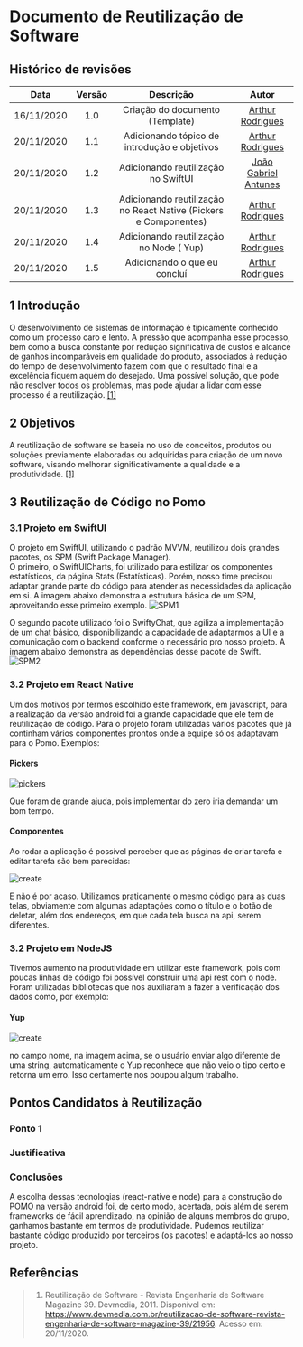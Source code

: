 # **Documento de Reutilização de Software**

## **Histórico de revisões**

|    Data    | Versão |                            Descrição                             |                        Autor                         |
| :--------: | :----: | :--------------------------------------------------------------: | :--------------------------------------------------: |
| 16/11/2020 |  1.0   |                 Criação do documento (Template)                  |   [Arthur Rodrigues](https://github.com/arthurarp)   |
| 20/11/2020 |  1.1   |           Adicionando tópico de introdução e objetivos           |   [Arthur Rodrigues](https://github.com/arthurarp)   |
| 20/11/2020 |  1.2   |               Adicionando reutilização no SwiftUI                | [João Gabriel Antunes](https://github.com/flyerjohn) |
| 20/11/2020 |  1.3   | Adicionando reutilização no React Native (Pickers e Componentes) |   [Arthur Rodrigues](https://github.com/arthurarp)   |
| 20/11/2020 |  1.4   |             Adicionando reutilização no Node ( Yup)              |   [Arthur Rodrigues](https://github.com/arthurarp)   |
| 20/11/2020 |  1.5   |                   Adicionando o que eu concluí                   |   [Arthur Rodrigues](https://github.com/arthurarp)   |

## 1 **Introdução**

O desenvolvimento de sistemas de informação é tipicamente conhecido como um processo caro e lento. A pressão que acompanha esse processo, bem como a busca constante por redução significativa de custos e alcance de ganhos incomparáveis em qualidade do produto, associados à redução do tempo de desenvolvimento fazem com que o resultado final e a excelência fiquem aquém do desejado. Uma possível solução, que pode não resolver todos os problemas, mas pode ajudar a lidar com esse processo é a reutilização. [[1]](#referencias)

## 2 **Objetivos**

A reutilização de software se baseia no uso de conceitos, produtos ou soluções previamente elaboradas ou adquiridas para criação de um novo software, visando melhorar significativamente a qualidade e a produtividade. [[1]](#referencias)

## 3 **Reutilização de Código no Pomo**

### 3.1 Projeto em SwiftUI

O projeto em SwiftUI, utilizando o padrão MVVM, reutilizou dois grandes pacotes, os SPM (Swift Package Manager).<br>
O primeiro, o SwiftUICharts, foi utilizado para estilizar os componentes estatísticos, da página Stats (Estatísticas). Porém, nosso time precisou adaptar grande parte do código para atender as necessidades da aplicação em si. A imagem abaixo demonstra a estrutura básica de um SPM, aproveitando esse primeiro exemplo.
![SPM1](../img/SPM1.png)

O segundo pacote utilizado foi o SwiftyChat, que agiliza a implementação de um chat básico, disponibilizando a capacidade de adaptarmos a UI e a comunicação com o backend conforme o necessário pro nosso projeto. A imagem abaixo demonstra as dependências desse pacote de Swift.
![SPM2](../img/SPM2.png)

### 3.2 **Projeto em React Native**

Um dos motivos por termos escolhido este framework, em javascript, para a realização da versão android foi a grande capacidade que ele tem de reutilização de código. Para o projeto foram utilizadas vários pacotes que já continham vários componentes prontos onde a equipe só os adaptavam para o Pomo. Exemplos:

#### Pickers

![pickers](../img/reutilizacao/pickers.png)

Que foram de grande ajuda, pois implementar do zero iria demandar um bom tempo.

#### Componentes

Ao rodar a aplicação é possível perceber que as páginas de criar tarefa e editar tarefa são bem parecidas:

![create](../img/reutilizacao/create_edit.png)

E não é por acaso. Utilizamos praticamente o mesmo código para as duas telas, obviamente com algumas adaptações como o título e o botão de deletar, além dos endereços, em que cada tela busca na api, serem diferentes.

### 3.2 **Projeto em NodeJS**

Tivemos aumento na produtividade em utilizar este framework, pois com poucas linhas de código foi possível construir uma api rest com o node. Foram utilizadas bibliotecas que nos auxiliaram a fazer a verificação dos dados como, por exemplo:

#### Yup

![create](../img/reutilizacao/yup.png)

no campo nome, na imagem acima, se o usuário enviar algo diferente de uma string, automaticamente o Yup reconhece que não veio o tipo certo e retorna um erro. Isso certamente nos poupou algum trabalho.

## **Pontos Candidatos à Reutilização**

### **Ponto 1**

### **Justificativa**

### **Conclusões**

A escolha dessas tecnologias (react-native e node) para a construção do POMO na versão android foi, de certo modo, acertada, pois além de serem frameworks de fácil aprendizado, na opinião de alguns membros do grupo, ganhamos bastante em termos de produtividade. Pudemos reutilizar bastante código produzido por terceiros (os pacotes) e adaptá-los ao nosso projeto.

## **Referências**

> 1. Reutilização de Software - Revista Engenharia de Software Magazine 39. Devmedia, 2011. Disponível em: <https://www.devmedia.com.br/reutilizacao-de-software-revista-engenharia-de-software-magazine-39/21956>. Acesso em: 20/11/2020.
